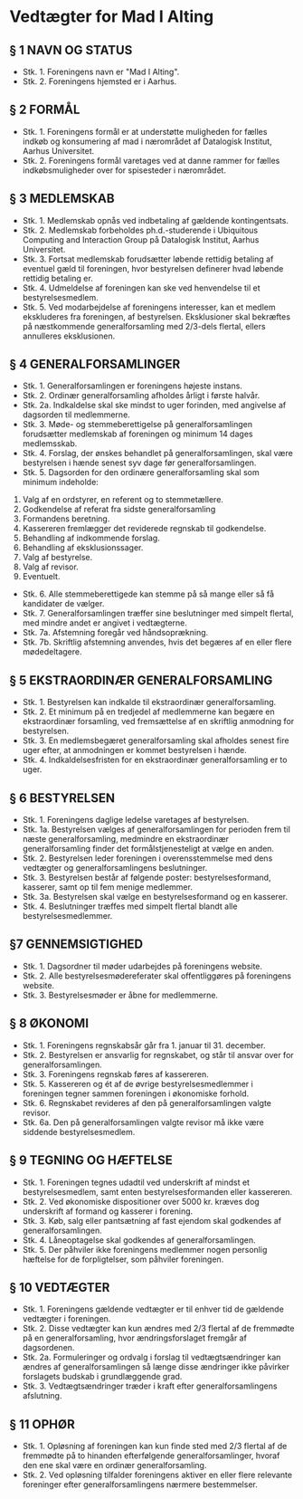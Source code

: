 # Vedtægter for Mad I Alting

## § 1 NAVN OG STATUS
* Stk. 1. Foreningens navn er "Mad I Alting".
* Stk. 2. Foreningens hjemsted er i Aarhus.

## § 2 FORMÅL
* Stk. 1. Foreningens formål er at understøtte muligheden for fælles indkøb og konsumering af mad i nærområdet af Datalogisk Institut, Aarhus Universitet.
* Stk. 2. Foreningens formål varetages ved at danne rammer for fælles indkøbsmuligheder over for spisesteder i nærområdet.

## § 3 MEDLEMSKAB
* Stk. 1. Medlemskab opnås ved indbetaling af gældende kontingentsats.
* Stk. 2. Medlemskab forbeholdes ph.d.-studerende i Ubiquitous Computing and Interaction Group på Datalogisk Institut, Aarhus Universitet.
* Stk. 3. Fortsat medlemskab forudsætter løbende rettidig betaling af eventuel gæld til foreningen, hvor bestyrelsen definerer hvad løbende rettidig betaling er.
* Stk. 4. Udmeldelse af foreningen kan ske ved henvendelse til et bestyrelsesmedlem.
* Stk. 5. Ved modarbejdelse af foreningens interesser, kan et medlem ekskluderes fra foreningen, af bestyrelsen. Eksklusioner skal bekræftes på næstkommende generalforsamling med 2/3-dels flertal, ellers annulleres eksklusionen.

## § 4 GENERALFORSAMLINGER
* Stk. 1. Generalforsamlingen er foreningens højeste instans.
* Stk. 2. Ordinær generalforsamling afholdes årligt i første halvår.
* Stk. 2a. Indkaldelse skal ske mindst to uger forinden, med angivelse af dagsorden til medlemmerne.
* Stk. 3. Møde- og stemmeberettigelse på generalforsamlingen forudsætter medlemskab af foreningen og minimum 14 dages medlemsskab.
* Stk. 4. Forslag, der ønskes behandlet på generalforsamlingen, skal være bestyrelsen i hænde senest syv dage før generalforsamlingen. 
* Stk. 5. Dagsorden for den ordinære generalforsamling skal som minimum indeholde:
1. Valg af en ordstyrer, en referent og to stemmetællere.
2. Godkendelse af referat fra sidste generalforsamling
3. Formandens beretning.
4. Kassereren fremlægger det reviderede regnskab til godkendelse.
5. Behandling af indkommende forslag.
6. Behandling af eksklusionssager.
7. Valg af bestyrelse.
8. Valg af revisor.
9. Eventuelt.

* Stk. 6. Alle stemmeberettigede kan stemme på så mange eller så få kandidater de vælger.
* Stk. 7. Generalforsamlingen træffer sine beslutninger med simpelt flertal, med mindre andet er angivet i vedtægterne.
* Stk. 7a. Afstemning foregår ved håndsoprækning.
* Stk. 7b. Skriftlig afstemning anvendes, hvis det begæres af en eller flere mødedeltagere.

## § 5 EKSTRAORDINÆR GENERALFORSAMLING
* Stk. 1. Bestyrelsen kan indkalde til ekstraordinær generalforsamling.
* Stk. 2. Et minimum på en tredjedel af medlemmerne kan begære en ekstraordinær forsamling, ved fremsættelse af en skriftlig anmodning for bestyrelsen.
* Stk. 3. En medlemsbegæret generalforsamling skal afholdes senest fire uger efter, at anmodningen er kommet bestyrelsen i hænde.
* Stk. 4. Indkaldelsesfristen for en ekstraordinær generalforsamling er to uger.

## § 6 BESTYRELSEN
* Stk. 1. Foreningens daglige ledelse varetages af bestyrelsen.
* Stk. 1a. Bestyrelsen vælges af generalforsamlingen for perioden frem til næste generalforsamling, medmindre en ekstraordinær generalforsamling finder det formålstjenesteligt at vælge en anden.
* Stk. 2. Bestyrelsen leder foreningen i overensstemmelse med dens vedtægter og generalforsamlingens beslutninger.
* Stk. 3. Bestyrelsen består af følgende poster: bestyrelsesformand, kasserer, samt op til fem menige medlemmer.
* Stk. 3a. Bestyrelsen skal vælge en bestyrelsesformand og en kasserer.
* Stk. 4. Beslutninger træffes med simpelt flertal blandt alle bestyrelsesmedlemmer.

## §7 GENNEMSIGTIGHED
* Stk. 1. Dagsordner til møder udarbejdes på foreningens website.
* Stk. 2. Alle bestyrelsesmødereferater skal offentliggøres på foreningens website.
* Stk. 3. Bestyrelsesmøder er åbne for medlemmerne.

## § 8 ØKONOMI
* Stk. 1. Foreningens regnskabsår går fra 1. januar til 31. december.
* Stk. 2. Bestyrelsen er ansvarlig for regnskabet, og står til ansvar over for generalforsamlingen.
* Stk. 3. Foreningens regnskab føres af kassereren.
* Stk. 5. Kassereren og ét af de øvrige bestyrelsesmedlemmer i foreningen tegner sammen foreningen i økonomiske forhold.
* Stk. 6. Regnskabet revideres af den på generalforsamlingen valgte revisor.
* Stk. 6a. Den på generalforsamlingen valgte revisor må ikke være siddende bestyrelsesmedlem.

## § 9 TEGNING OG HÆFTELSE
* Stk. 1. Foreningen tegnes udadtil ved underskrift af mindst et bestyrelsesmedlem, samt enten bestyrelsesformanden eller kassereren.
* Stk. 2. Ved økonomiske dispositioner over 5000 kr. kræves dog underskrift af formand og kasserer i forening.
* Stk. 3. Køb, salg eller pantsætning af fast ejendom skal godkendes af generalforsamlingen.
* Stk. 4. Låneoptagelse skal godkendes af generalforsamlingen.
* Stk. 5. Der påhviler ikke foreningens medlemmer nogen personlig hæftelse for de forpligtelser, som påhviler foreningen.

## § 10 VEDTÆGTER
* Stk. 1. Foreningens gældende vedtægter er til enhver tid de gældende vedtægter i foreningen.
* Stk. 2. Disse vedtægter kan kun ændres med 2/3 flertal af de fremmødte på en generalforsamling, hvor ændringsforslaget fremgår af dagsordenen.
* Stk. 2a. Formuleringer og ordvalg i forslag til vedtægtsændringer kan ændres af generalforsamlingen så længe disse ændringer ikke påvirker forslagets budskab i grundlæggende grad.
* Stk. 3. Vedtægtsændringer træder i kraft efter generalforsamlingens afslutning.

## § 11 OPHØR
* Stk. 1. Opløsning af foreningen kan kun finde sted med 2/3 flertal af de fremmødte på to hinanden efterfølgende generalforsamlinger, hvoraf den ene skal være en ordinær generalforsamling.
* Stk. 2. Ved opløsning tilfalder foreningens aktiver en eller flere relevante foreninger efter generalforsamlingens nærmere bestemmelser.
